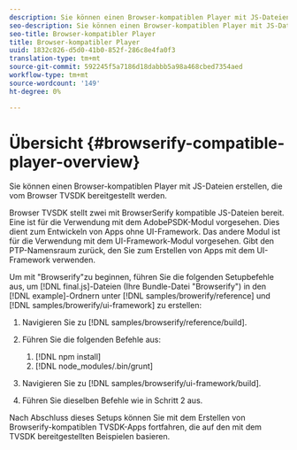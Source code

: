 ```yaml
---
description: Sie können einen Browser-kompatiblen Player mit JS-Dateien erstellen, die vom Browser TVSDK bereitgestellt werden.
seo-description: Sie können einen Browser-kompatiblen Player mit JS-Dateien erstellen, die vom Browser TVSDK bereitgestellt werden.
seo-title: Browser-kompatibler Player
title: Browser-kompatibler Player
uuid: 1832c826-d5d0-41b0-852f-286c8e4fa0f3
translation-type: tm+mt
source-git-commit: 592245f5a7186d18dabbb5a98a468cbed7354aed
workflow-type: tm+mt
source-wordcount: '149'
ht-degree: 0%

---
```



# Übersicht {#browserify-compatible-player-overview}

Sie können einen Browser-kompatiblen Player mit JS-Dateien erstellen, die vom Browser TVSDK bereitgestellt werden.

Browser TVSDK stellt zwei mit BrowserSerify kompatible JS-Dateien bereit. Eine ist für die Verwendung mit dem AdobePSDK-Modul vorgesehen. Dies dient zum Entwickeln von Apps ohne UI-Framework. Das andere Modul ist für die Verwendung mit dem UI-Framework-Modul vorgesehen. Gibt den PTP-Namensraum zurück, den Sie zum Erstellen von Apps mit dem UI-Framework verwenden.

Um mit &quot;Browserify&quot;zu beginnen, führen Sie die folgenden Setupbefehle aus, um [!DNL final.js]-Dateien (Ihre Bundle-Datei &quot;Browserify&quot;) in den [!DNL example]-Ordnern unter [!DNL samples/browerify/reference] und [!DNL samples/browerify/ui-framework] zu erstellen:

1. Navigieren Sie zu [!DNL samples/browserify/reference/build].
1. Führen Sie die folgenden Befehle aus:

   1. [!DNL npm install]
   1. [!DNL node_modules/.bin/grunt]

1. Navigieren Sie zu [!DNL samples/browserify/ui-framework/build].
1. Führen Sie dieselben Befehle wie in Schritt 2 aus.

Nach Abschluss dieses Setups können Sie mit dem Erstellen von Browserify-kompatiblen TVSDK-Apps fortfahren, die auf den mit dem TVSDK bereitgestellten Beispielen basieren.
